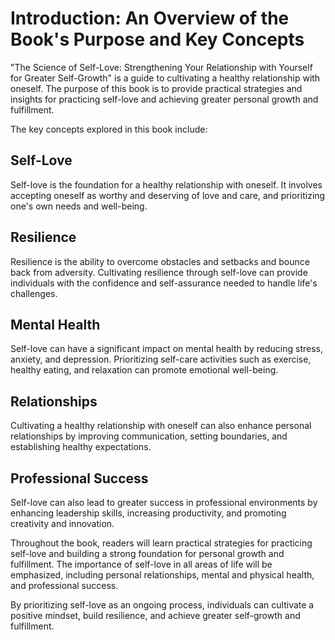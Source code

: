 Introduction: An Overview of the Book's Purpose and Key Concepts
================================================================

"The Science of Self-Love: Strengthening Your Relationship with Yourself for Greater Self-Growth" is a guide to cultivating a healthy relationship with oneself. The purpose of this book is to provide practical strategies and insights for practicing self-love and achieving greater personal growth and fulfillment.

The key concepts explored in this book include:

Self-Love
---------

Self-love is the foundation for a healthy relationship with oneself. It involves accepting oneself as worthy and deserving of love and care, and prioritizing one's own needs and well-being.

Resilience
----------

Resilience is the ability to overcome obstacles and setbacks and bounce back from adversity. Cultivating resilience through self-love can provide individuals with the confidence and self-assurance needed to handle life's challenges.

Mental Health
-------------

Self-love can have a significant impact on mental health by reducing stress, anxiety, and depression. Prioritizing self-care activities such as exercise, healthy eating, and relaxation can promote emotional well-being.

Relationships
-------------

Cultivating a healthy relationship with oneself can also enhance personal relationships by improving communication, setting boundaries, and establishing healthy expectations.

Professional Success
--------------------

Self-love can also lead to greater success in professional environments by enhancing leadership skills, increasing productivity, and promoting creativity and innovation.

Throughout the book, readers will learn practical strategies for practicing self-love and building a strong foundation for personal growth and fulfillment. The importance of self-love in all areas of life will be emphasized, including personal relationships, mental and physical health, and professional success.

By prioritizing self-love as an ongoing process, individuals can cultivate a positive mindset, build resilience, and achieve greater self-growth and fulfillment.
